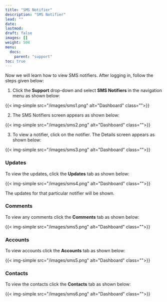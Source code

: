 ```yaml
---
title: "SMS Notifier"
description: "SMS Notifier"
lead: ""
date:
lastmod:
draft: false
images: []
weight: 504
menu:
  docs:
    parent: "support"
toc: true
---
```


Now we will learn how to view SMS notifiers. After logging in, follow the steps given below:

1.	Click the **Support** drop-down and select **SMS Notifiers** in the navigation menu as shown below:

 {{< img-simple src="/images/sms1.png"  alt="Dashboard" class="">}}

2.	The SMS Notifiers screen appears as shown below:

 {{< img-simple src="/images/sms2.png"  alt="Dashboard" class="">}}

3.	To view a notifier, click on the notifier. The Details screen appears as shown below:

{{< img-simple src="/images/sms3.png"  alt="Dashboard" class="">}}

### Updates

To view the updates, click the **Updates** tab as shown below:

{{< img-simple src="/images/sms4.png"  alt="Dashboard" class="">}}

The updates for that particular notifier will be shown.

### Comments

To view any comments click the **Comments** tab as shown below:

{{< img-simple src="/images/sms5.png"  alt="Dashboard" class="">}}

### Accounts

To view accounts click the **Accounts** tab as shown below:

{{< img-simple src="/images/sms5.png"  alt="Dashboard" class="">}}

### Contacts

To view the contacts click the **Contacts** tab as shown below:

{{< img-simple src="/images/sms6.png"  alt="Dashboard" class="">}}
